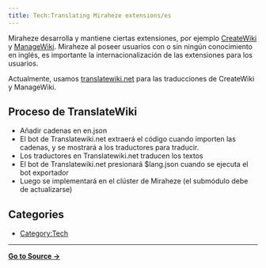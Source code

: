 ```yaml
---
title: Tech:Translating Miraheze extensions/es
---
```



Miraheze desarrolla y mantiene ciertas extensiones, por ejemplo [CreateWiki](https://meta.miraheze.org/wiki/github:miraheze/CreateWiki) y [ManageWiki](https://meta.miraheze.org/wiki/github:miraheze/ManageWiki). Miraheze al poseer usuarios con o sin ningún conocimiento en inglés, es importante la internacionalización de las extensiones para los usuarios.

Actualmente, usamos [translatewiki.net](https://meta.miraheze.org/wiki/translatewiki:) para las traducciones de CreateWiki y ManageWiki.

## Proceso de TranslateWiki 

* Añadir cadenas en en.json
* El bot de Translatewiki.net extraerá el código cuando importen las cadenas, y se mostrará a los traductores para traducir.
* Los traductores en Translatewiki.net traducen los textos
* El bot de Translatewiki.net presionará $lang.json cuando se ejecuta el bot exportador
* Luego se implementará en el clúster de Miraheze (el submódulo debe de actualizarse)

## Categories

* [Category:Tech](https://meta.miraheze.org/wiki/Category:Tech)



----
**[Go to Source &rarr;](https://meta.miraheze.org/wiki/Tech:Translating_Miraheze_extensions/es)**